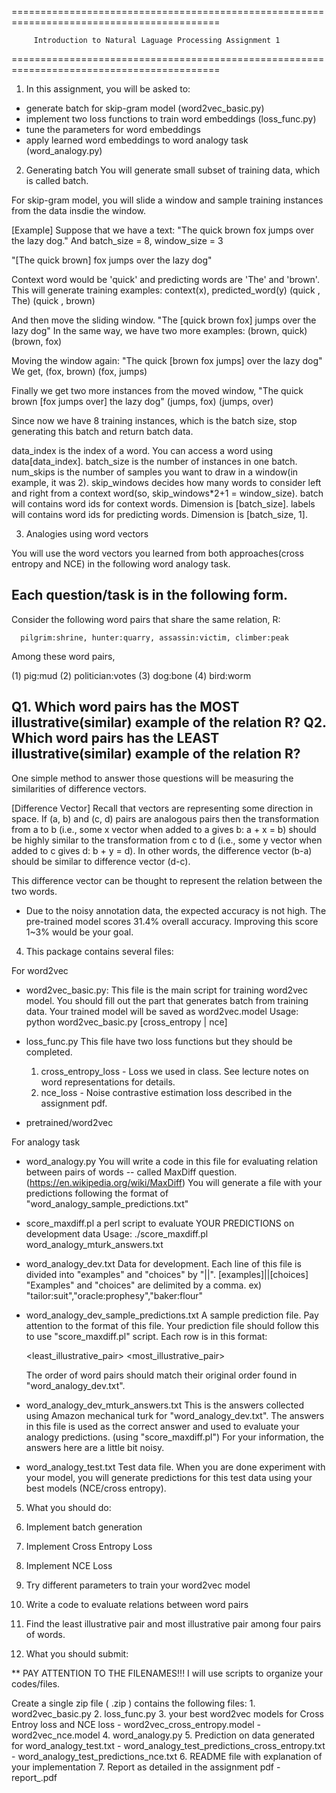 ==========================================================================================

         Introduction to Natural Laguage Processing Assignment 1
 
==========================================================================================

1. In this assignment, you will be asked to:

  - generate batch for skip-gram model (word2vec_basic.py)
  - implement two loss functions to train word embeddings (loss_func.py)
  - tune the parameters for word embeddings 
  - apply learned word embeddings to word analogy task (word_analogy.py)


2. Generating batch
  You will generate small subset of training data, which is called batch.

  For skip-gram model, you will slide a window
  and sample training instances from the data insdie the window.

  [Example]
  Suppose that we have a text: "The quick brown fox jumps over the lazy dog."
  And batch_size = 8, window_size = 3

  "[The quick brown] fox jumps over the lazy dog"

  Context word would be 'quick' and predicting words are 'The' and 'brown'.
  This will generate training examples:
       context(x), predicted_word(y)
          (quick    ,       The)
          (quick    ,     brown)

  And then move the sliding window.
  "The [quick brown fox] jumps over the lazy dog"
  In the same way, we have two more examples:
      (brown, quick)
      (brown, fox)

  Moving the window again:
  "The quick [brown fox jumps] over the lazy dog"
  We get,
      (fox, brown)
      (fox, jumps)

  Finally we get two more instances from the moved window,
  "The quick brown [fox jumps over] the lazy dog"
      (jumps, fox)
      (jumps, over)

  Since now we have 8 training instances, which is the batch size,
  stop generating this batch and return batch data.

  data_index is the index of a word. You can access a word using data[data_index].
  batch_size is the number of instances in one batch.
  num_skips is the number of samples you want to draw in a window(in example, it was 2).
  skip_windows decides how many words to consider left and right from a context word(so, skip_windows*2+1 = window_size).
  batch will contains word ids for context words. Dimension is [batch_size].
  labels will contains word ids for predicting words. Dimension is [batch_size, 1].


3. Analogies using word vectors

  You will use the word vectors you learned from both approaches(cross entropy and NCE) in the following word analogy task.

  Each question/task is in the following form. 
  -------------------------------------------------------------------------------------
  Consider the following word pairs that share the same relation, R:

      pilgrim:shrine, hunter:quarry, assassin:victim, climber:peak
  
  Among these word pairs,

  (1) pig:mud
  (2) politician:votes
  (3) dog:bone
  (4) bird:worm

  Q1. Which word pairs has the MOST illustrative(similar) example of the relation R?
  Q2. Which word pairs has the LEAST illustrative(similar) example of the relation R?
  -------------------------------------------------------------------------------------


  One simple method to answer those questions will be measuring the similarities of difference vectors.

  [Difference Vector]
  Recall that vectors are representing some direction in space. 
  If (a, b) and (c, d) pairs are analogous pairs then the transformation from a to b (i.e., some x vector when added to a gives b: a + x = b) 
  should be highly similar to the transformation from c to d (i.e., some y vector when added to c gives d: b + y = d). 
  In other words, the difference vector (b-a) should be similar to difference vector (d-c). 

  This difference vector can be thought to represent the relation between the two words. 
  
  
  * Due to the noisy annotation data, the expected accuracy is not high. 
  The pre-trained model scores 31.4% overall accuracy. Improving this score 1~3% would be your goal. 


4. This package contains several files:

For word2vec

  - word2vec_basic.py: 
    This file is the main script for training word2vec model.
    You should fill out the part that generates batch from training data.
    Your trained model will be saved as word2vec.model
    Usage:
      python word2vec_basic.py [cross_entropy | nce]


  - loss_func.py
    This file have two loss functions but they should be completed.
    1. cross_entropy_loss - Loss we used in class. See lecture notes on word representations for details.
    2. nce_loss - Noise contrastive estimation loss described in the assignment pdf.

  - pretrained/word2vec

For analogy task

  - word_analogy.py
    You will write a code in this file for evaluating relation between pairs of words -- called MaxDiff question.
    (https://en.wikipedia.org/wiki/MaxDiff)
    You will generate a file with your predictions following the format of "word_analogy_sample_predictions.txt"

  - score_maxdiff.pl
    a perl script to evaluate YOUR PREDICTIONS on development data
    Usage:
      ./score_maxdiff.pl word_analogy_mturk_answers.txt <your prediction file> <output file of result> 

  - word_analogy_dev.txt
    Data for development. 
    Each line of this file is divided into "examples" and "choices" by "||".
        [examples]||[choices]
    "Examples" and "choices" are delimited by a comma.
      ex) "tailor:suit","oracle:prophesy","baker:flour"

  - word_analogy_dev_sample_predictions.txt
    A sample prediction file. Pay attention to the format of this file. 
    Your prediction file should follow this to use "score_maxdiff.pl" script.
    Each row is in this format:
     
      <pair1> <pair2> <pair3> <pair4> <least_illustrative_pair> <most_illustrative_pair>

    The order of word pairs should match their original order found in "word_analogy_dev.txt".


  - word_analogy_dev_mturk_answers.txt
    This is the answers collected using Amazon mechanical turk for "word_analogy_dev.txt". 
    The answers in this file is used as the correct answer and used to evaluate your analogy predictions. (using "score_maxdiff.pl")
    For your information, the answers here are a little bit noisy.

  - word_analogy_test.txt
    Test data file. When you are done experiment with your model, you will generate predictions for this test data using your best models (NCE/cross entropy).




5. What you should do:

  1. Implement batch generation
  2. Implement Cross Entropy Loss 
  3. Implement NCE Loss
  4. Try different parameters to train your word2vec model
  5. Write a code to evaluate relations between word pairs
  6. Find the least illustrative pair and most illustrative pair among four pairs of words.


6. What you should submit:
  
  ** PAY ATTENTION TO THE FILENAMES!!! 
  I will use scripts to organize your codes/files. 

  Create a single zip file ( <SBUID>.zip ) contains the following files:
      1. word2vec_basic.py
      2. loss_func.py
      3. your best word2vec models for Cross Entroy loss and NCE loss
        - word2vec_cross_entropy.model
        - word2vec_nce.model
      4. word_analogy.py
      5. Prediction on data generated for word_analogy_test.txt
        - word_analogy_test_predictions_cross_entropy.txt
        - word_analogy_test_predictions_nce.txt
      6. README file with explanation of your implementation
      7. Report as detailed in the assignment pdf
        - report_<SBUID>.pdf



